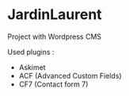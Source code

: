 # JardinLaurent
Project with Wordpress CMS

Used plugins :
  
  - Askimet
  - ACF (Advanced Custom Fields)
  - CF7 (Contact form 7)
